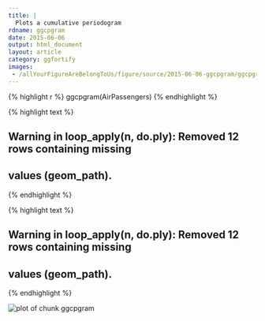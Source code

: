 ```yaml
---
title: |
  Plots a cumulative periodogram
rdname: ggcpgram
date: 2015-06-06
output: html_document
layout: article
category: ggfortify
images:
 - /allYourFigureAreBelongToUs/figure/source/2015-06-06-ggcpgram/ggcpgram-1.png
---
```





{% highlight r %}
ggcpgram(AirPassengers)
{% endhighlight %}



{% highlight text %}
## Warning in loop_apply(n, do.ply): Removed 12 rows containing missing
## values (geom_path).
{% endhighlight %}



{% highlight text %}
## Warning in loop_apply(n, do.ply): Removed 12 rows containing missing
## values (geom_path).
{% endhighlight %}

![plot of chunk ggcpgram](/allYourFigureAreBelongToUs/figure/source/2015-06-06-ggcpgram/ggcpgram-1.png) 
